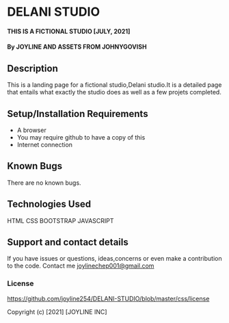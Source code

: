 # DELANI STUDIO
#### THIS IS A FICTIONAL STUDIO [JULY, 2021]
#### By JOYLINE AND ASSETS FROM JOHNYGOVISH
## Description
This is a landing page for a fictional studio,Delani studio.It is a detailed page
that entails what exactly the studio does as well as a few projets completed.
## Setup/Installation Requirements
* A browser
* You may require github to have a copy of this
* Internet connection
## Known Bugs
There are no known bugs.
## Technologies Used
HTML
CSS
BOOTSTRAP
JAVASCRIPT
## Support and contact details
If you have issues or questions, ideas,concerns or even make a contribution to the code.
Contact me joylinechep001@gmail.com
### License
https://github.com/joyline254/DELANI-STUDIO/blob/master/css/license

Copyright (c) [2021] [JOYLINE INC]
  

